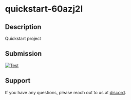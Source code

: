 
# quickstart-60azj2l

## Description
Quickstart project

## Submission
<a href="https://misionhiring.com/submission/project/01HX15EMD24M41DN869JSAR1D1/github/Derek-X-Wang" target="_blank"><img src="https://img.shields.io/badge/mision-submit_for_review-brightgreen?style=for-the-badge" alt="Test"></a>

## Support
If you have any questions, please reach out to us at [discord](https://discord.gg/y5cq5vY3qz).
